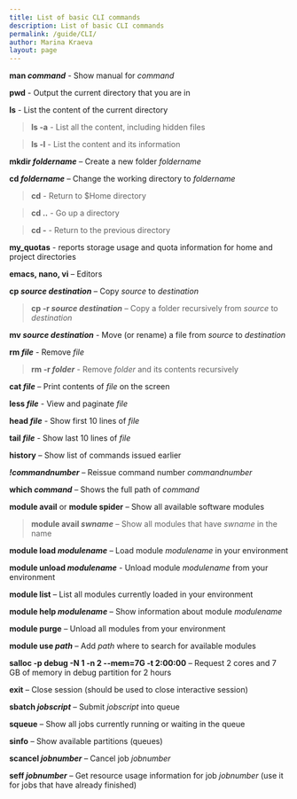 ```yaml
---
title: List of basic CLI commands
description: List of basic CLI commands
permalink: /guide/CLI/
author: Marina Kraeva
layout: page
---
```




**man *command*** - Show manual for *command*

**pwd** - Output the current directory that you are in

**ls** - List the content of the current directory

 >**ls -a** - List all the content, including hidden files 

 >**ls -l** - List the content and its information


**mkdir *foldername*** – Create a new folder *foldername*

**cd *foldername*** – Change the working directory to *foldername*

 >**cd** - Return to $Home directory 

 >**cd ..** - Go up a directory 

 >**cd -** - Return to the previous directory


**my_quotas** - reports storage usage and quota information for home and project directories


**emacs, nano, vi** – Editors 

**cp *source destination*** – Copy *source* to *destination*

 >**cp -r *source destination*** – Copy a folder recursively from *source* to *destination*

**mv *source destination*** - Move (or rename) a file from *source* to *destination*

**rm *file*** - Remove *file*

 >**rm -r *folder*** - Remove *folder* and its contents recursively

**cat *file*** – Print contents of *file* on the screen

**less *file*** - View and paginate *file*

**head *file*** - Show first 10 lines of *file* 

**tail *file*** - Show last 10 lines of *file*


**history** – Show list of commands issued earlier

***!commandnumber*** – Reissue command number *commandnumber*


**which *command*** – Shows the full path of *command*


**module avail** or **module spider** – Show all available software modules

>**module avail *swname*** – Show all modules that have *swname* in the name

**module load *modulename*** – Load module *modulename* in your environment

**module unload *modulename*** - Unload module *modulename* from your environment

**module list** – List all modules currently loaded in your environment

**module help *modulename*** – Show information about module *modulename*

**module purge** – Unload all modules from your environment

**module use *path*** – Add *path* where to search for available modules


**salloc -p debug -N 1 -n 2 --mem=7G -t 2:00:00** – Request 2 cores and 7 GB of memory in debug partition for 2 hours

**exit** – Close session (should be used to close interactive session)

**sbatch *jobscript*** – Submit *jobscript* into queue

**squeue** – Show all jobs currently running or waiting in the queue

**sinfo** – Show available partitions (queues)

**scancel *jobnumber*** – Cancel job *jobnumber*

**seff *jobnumber*** – Get resource usage information for job *jobnumber* (use it for jobs that have already finished)

